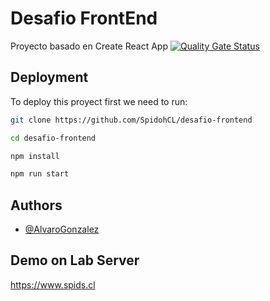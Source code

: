 
# Desafio FrontEnd



Proyecto basado en Create React App  [![Quality Gate Status](https://sonarcloud.io/api/project_badges/measure?project=SpidohCL_desafio-frontend&metric=alert_status)](https://sonarcloud.io/summary/new_code?id=SpidohCL_desafio-frontend)
## Deployment

To deploy this proyect first we need to run:
```bash
git clone https://github.com/SpidohCL/desafio-frontend
```
```bash
cd desafio-frontend
```
```bash
npm install
```
```bash
npm run start
```


## Authors

- [@AlvaroGonzalez](https://github.com/SpidohCL)


## Demo on Lab Server

https://www.spids.cl
